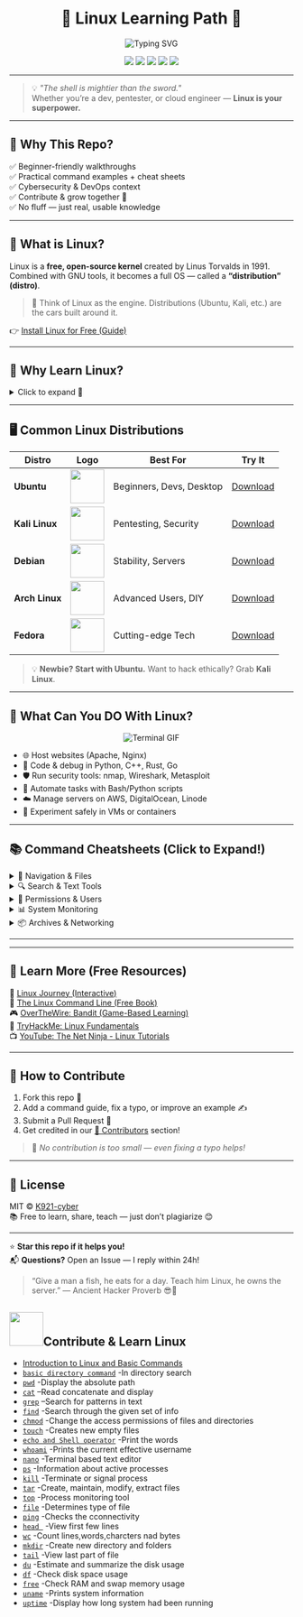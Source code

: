<h1 align="center">🐧 Linux Learning Path 🚀</h1>

<p align="center">
   <img src="https://readme-typing-svg.herokuapp.com?size=28&color=00FFAA&center=true&vCenter=true&width=600&lines=Master+Linux+Step+by+Step;Learn+Commands+Like+a+Pro;Open+Source+%7C+Cybersecurity+%7C+DevOps" alt="Typing SVG" />
</p>

<p align="center">
   <img src="https://img.shields.io/badge/Linux-Learning%20Path-blue?logo=linux&logoColor=white" />
   <img src="https://img.shields.io/badge/Open%20Source-❤-brightgreen?logo=opensourceinitiative" />
   <img src="https://img.shields.io/badge/Contributions-Welcome-orange?logo=github" />
   <img src="https://img.shields.io/github/stars/K921-cyber/linux-learning-path?style=social" />
   <img src="https://komarev.com/ghpvc/?username=K921-cyber&label=Profile+Views&color=blueviolet" />
</p>

---

> 💡 *"The shell is mightier than the sword."*  
> Whether you’re a dev, pentester, or cloud engineer — **Linux is your superpower.**

---

## 🌟 Why This Repo?

✅ Beginner-friendly walkthroughs  
✅ Practical command examples + cheat sheets  
✅ Cybersecurity & DevOps context  
✅ Contribute & grow together 🤝  
✅ No fluff — just real, usable knowledge

---

## 🐧 What is Linux?

Linux is a **free, open-source kernel** created by Linus Torvalds in 1991. Combined with GNU tools, it becomes a full OS — called a **“distribution” (distro)**.

> 🔧 Think of Linux as the engine. Distributions (Ubuntu, Kali, etc.) are the cars built around it.

👉 [Install Linux for Free (Guide)](#-common-linux-distributions)

---

## 🚀 Why Learn Linux?

<details>
<summary>Click to expand 🔽</summary>

- 🆓 **Free & Open Source** — Modify, share, learn without limits
- 🔒 **Secure by Design** — Permissions, users, logs = defense-first OS
- ⚙️ **Automation Heaven** — Bash, Python, Cron — automate EVERYTHING
- ☁️ **Cloud Native** — AWS, Azure, GCP? All run on Linux under the hood
- 🛡️ **Hackers’ Playground** — Kali, Parrot, BlackArch — all Linux-based
- 💻 **Developer Essential** — Git, Docker, Kubernetes, CI/CD — all love Linux

</details>

---

## 🖥️ Common Linux Distributions

| Distro | Logo | Best For | Try It |
|--------|------|----------|--------|
| **Ubuntu** |  <img src="https://upload.wikimedia.org/wikipedia/commons/thumb/9/9e/UbuntuCoF.svg/2048px-UbuntuCoF.svg.png" width="60"/> | Beginners, Devs, Desktop | [Download](https://ubuntu.com/download) |
| **Kali Linux** |  <img src="https://upload.wikimedia.org/wikipedia/commons/2/2b/Kali-dragon-icon.svg" width="60"/> | Pentesting, Security | [Download](https://www.kali.org/get-kali/) |
| **Debian** |  <img src="https://upload.wikimedia.org/wikipedia/commons/0/04/Debian_logo.png" width="60"/>  | Stability, Servers | [Download](https://www.debian.org/) | 
| **Arch Linux** | <img src="https://upload.wikimedia.org/wikipedia/commons/thumb/1/13/Arch_Linux_%22Crystal%22_icon.svg/1200px-Arch_Linux_%22Crystal%22_icon.svg.png" width="60"/>  | Advanced Users, DIY | [Download](https://archlinux.org/) |
| **Fedora** | <img src="https://upload.wikimedia.org/wikipedia/commons/thumb/4/41/Fedora_icon_%282021%29.svg/1044px-Fedora_icon_%282021%29.svg.png" width="60" /> | Cutting-edge Tech | [Download](https://fedoraproject.org/) |

> 💡 **Newbie? Start with Ubuntu.** Want to hack ethically? Grab **Kali Linux**.

---

## 🎯 What Can You DO With Linux?

<div align="center">

![Terminal GIF](https://media1.giphy.com/media/v1.Y2lkPTc5MGI3NjExbWt1MHptazlpbnQwN3ljcnA4ZGVidmY0dnczN3RicHFkNm02dGZ5MCZlcD12MV9pbnRlcm5hbF9naWZfYnlfaWQmY3Q9Zw/dDwicM3uFUqfC/giphy.gif)

</div>

- 🌐 Host websites (Apache, Nginx)
- 🐍 Code & debug in Python, C++, Rust, Go
- 🛡️ Run security tools: nmap, Wireshark, Metasploit
- 🤖 Automate tasks with Bash/Python scripts
- ☁️ Manage servers on AWS, DigitalOcean, Linode
- 🧪 Experiment safely in VMs or containers

---

## 📚 Command Cheatsheets (Click to Expand!)

<details>
<summary>📁 Navigation & Files</summary>

| Command | Description | Example |
|---------|-------------|---------|
| `pwd` | Show current directory | `pwd` → `/home/user` |
| `ls` | List files | `ls -la` → show hidden + details |
| `cd` | Change directory | `cd /var/log` |
| `mkdir` | Create folder | `mkdir myproject` |
| `touch` | Create empty file | `touch notes.txt` |
| `cp` | Copy file/folder | `cp file1.txt backup/` |
| `mv` | Move/rename | `mv old.txt new.txt` |
| `rm` | Delete file | `rm temp.txt` *(careful!)* |

</details>

<details>
<summary>🔍 Search & Text Tools</summary>

| Command | Description | Example |
|---------|-------------|---------|
| `cat` | Display file content | `cat file.txt` |
| `less` | Scroll through large files | `less big.log` |
| `grep` | Search text patterns | `grep "error" syslog.log` |
| `find` | Search for files | `find / -name "*.conf"` |
| `head` / `tail` | View start/end of file | `tail -f logfile.log` |
| `wc` | Count lines/words | `wc -l file.txt` |

</details>

<details>
<summary>🔐 Permissions & Users</summary>

| Command | Description | Example |
|---------|-------------|---------|
| `chmod` | Change permissions | `chmod +x script.sh` |
| `chown` | Change owner | `sudo chown user:group file` |
| `whoami` | Show current user | `whoami` → `kali` |
| `sudo` | Run as admin | `sudo apt update` |
| `passwd` | Change password | `passwd` |

</details>

<details>
<summary>📊 System Monitoring</summary>

| Command | Description | Example |
|---------|-------------|---------|
| `top` / `htop` | Live process viewer | `htop` *(install first)* |
| `ps` | List processes | `ps aux \| grep firefox` |
| `kill` | Terminate process | `kill 1234` |
| `df` | Disk space | `df -h` |
| `du` | Folder size | `du -sh /home` |
| `free` | Memory usage | `free -m` |
| `uname` | System info | `uname -a` |
| `uptime` | System uptime | `uptime` |

</details>

<details>
<summary>📦 Archives & Networking</summary>

| Command | Description | Example |
|---------|-------------|---------|
| `tar` | Compress/extract | `tar -czvf archive.tar.gz folder/` |
| `ping` | Test connectivity | `ping google.com` |
| `ifconfig` / `ip` | Network config | `ip addr show` |
| `ssh` | Remote login | `ssh user@server.com` |
| `scp` | Secure copy | `scp file.txt user@host:/path` |

</details>

---


---

## 📖 Learn More (Free Resources)

🔗 [Linux Journey (Interactive)](https://linuxjourney.com)  
📘 [The Linux Command Line (Free Book)](https://linuxcommand.org/tlcl.php)  
🎮 [OverTheWire: Bandit (Game-Based Learning)](https://overthewire.org/wargames/bandit/)  
🧪 [TryHackMe: Linux Fundamentals](https://tryhackme.com/room/linuxfundamentals)  
📺 [YouTube: The Net Ninja - Linux Tutorials](https://youtube.com/playlist?list=PL4cUxeGkcC9iSUQijlxawrdwYlVppYRVD)

---

## 🤝 How to Contribute

1. Fork this repo 🍴
2. Add a command guide, fix a typo, or improve an example ✍️
3. Submit a Pull Request 🔄
4. Get credited in our [🌟 Contributors](#-contributors) section!

> 💬 *No contribution is too small — even fixing a typo helps!*

---

## 📜 License

MIT © [K921-cyber](https://github.com/K921-cyber)  
📚 Free to learn, share, teach — just don’t plagiarize 😊

---

⭐ **Star this repo if it helps you!**  
📬 **Questions?** Open an Issue — I reply within 24h!

> “Give a man a fish, he eats for a day. Teach him Linux, he owns the server.” — Ancient Hacker Proverb 😎🐧



##  <img src="https://upload.wikimedia.org/wikipedia/commons/thumb/3/35/Tux.svg/330px-Tux.svg.png" width="60"/>Contribute & Learn Linux

- [Introduction to Linux and Basic Commands](linux-intro.md)
- [`basic directory command`](info/linux-intro.md) -In directory search
- [`pwd`](info/pwd.md) -Display the absolute path
- [`cat`](info/cat.md) –Read concatenate and display
- [`grep`](info/grep.md) –Search for patterns in text
- [`find`](info/find.md) -Search through the given set of info 
- [`chmod`](info/chmod.md) -Change the access permissions of files and directories
- [`touch`](info/touch.md) -Creates new empty files
- [`echo and Shell operator`](info/echo.md) -Print the words
- [`whoami`](info/whoami.md) -Prints the current effective username
- [`nano`](info/nano.md) -Terminal based text editor
- [ `ps`](info/ps.md) -Information about active processes
- [`kill`](info/kill.md) -Terminate or signal process
- [`tar`](info/tar.md) -Create, maintain, modify, extract files
- [`top`](info/top.md) -Process monitoring tool
- [`file`](info/file.md) -Determines type of file
- [`ping`](info/ping.md) -Checks the cconnectivity
- [`head `](info/head.md) -View first few lines
- [`wc`](info/wc.md) -Count lines,words,charcters nad bytes
- [`mkdir`](info/mkdir) -Create new directory and folders
- [`tail`](info/tail.md) -View last part of file
- [`du`](info/du.md) -Estimate and summarize the disk usage
- [`df`](info/df.md) -Check disk space usage
- [`free`](info/free.md) -Check RAM and swap memory usage
- [`uname`](info/uname.md) -Prints system information
- [`uptime`](info/uptime.md) -Display how long system had been running 


